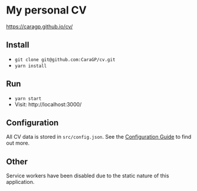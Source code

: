 # My personal CV

https://caragp.github.io/cv/

## Install

- `git clone git@github.com:CaraGP/cv.git`
- `yarn install`

## Run

- `yarn start`
- Visit: http://localhost:3000/

## Configuration

All CV data is stored in `src/config.json`. See the [Configuration Guide](CONFIGURATION.md) to find out more.

## Other

Service workers have been disabled due to the static nature of this application.
